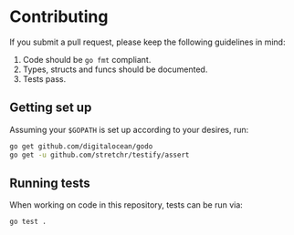# Contributing

If you submit a pull request, please keep the following guidelines in mind:

1. Code should be `go fmt` compliant.
2. Types, structs and funcs should be documented.
3. Tests pass.

## Getting set up

Assuming your `$GOPATH` is set up according to your desires, run:

```sh
go get github.com/digitalocean/godo
go get -u github.com/stretchr/testify/assert
```

## Running tests

When working on code in this repository, tests can be run via:

```sh
go test .
```
